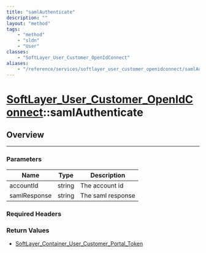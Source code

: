 ```yaml
---
title: "samlAuthenticate"
description: ""
layout: "method"
tags:
    - "method"
    - "sldn"
    - "User"
classes:
    - "SoftLayer_User_Customer_OpenIdConnect"
aliases:
    - "/reference/services/softlayer_user_customer_openidconnect/samlAuthenticate"
---
```

# [SoftLayer_User_Customer_OpenIdConnect](/reference/services/SoftLayer_User_Customer_OpenIdConnect)::samlAuthenticate





## Overview 


-----

### Parameters 
|Name | Type | Description |
| --- | --- | --- |
|accountId| string| The account id|
|samlResponse| string| The saml response|


### Required Headers


### Return Values
* <a href='/reference/datatypes/SoftLayer_Container_User_Customer_Portal_Token'>SoftLayer_Container_User_Customer_Portal_Token </a>





